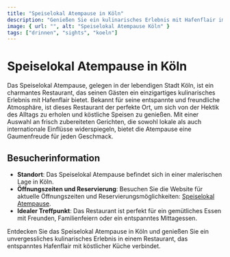 ```yaml
---
title: "Speiselokal Atempause in Köln"
description: "Genießen Sie ein kulinarisches Erlebnis mit Hafenflair im Speiselokal Atempause in Köln, einem charmanten Restaurant, das für seine entspannte Atmosphäre und köstliche Küche bekannt ist"
image: { url: "", alt: "Speiselokal Atempause Köln" }
tags: ["drinnen", "sights", "koeln"]
---
```


# Speiselokal Atempause in Köln

Das Speiselokal Atempause, gelegen in der lebendigen Stadt Köln, ist ein charmantes Restaurant, das seinen Gästen ein einzigartiges kulinarisches Erlebnis mit Hafenflair bietet. Bekannt für seine entspannte und freundliche Atmosphäre, ist dieses Restaurant der perfekte Ort, um sich von der Hektik des Alltags zu erholen und köstliche Speisen zu genießen. Mit einer Auswahl an frisch zubereiteten Gerichten, die sowohl lokale als auch internationale Einflüsse widerspiegeln, bietet die Atempause eine Gaumenfreude für jeden Geschmack.

## Besucherinformation

- **Standort**: Das Speiselokal Atempause befindet sich in einer malerischen Lage in Köln.
- **Öffnungszeiten und Reservierung**: Besuchen Sie die Website für aktuelle Öffnungszeiten und Reservierungsmöglichkeiten: [Speiselokal Atempause](https://koeln.mitvergnuegen.com/tipps/speiselokal-atempause-restaurant-mit-hafenflair/).
- **Idealer Treffpunkt**: Das Restaurant ist perfekt für ein gemütliches Essen mit Freunden, Familienfeiern oder ein entspanntes Mittagessen.

Entdecken Sie das Speiselokal Atempause in Köln und genießen Sie ein unvergessliches kulinarisches Erlebnis in einem Restaurant, das entspanntes Hafenflair mit köstlicher Küche verbindet.
